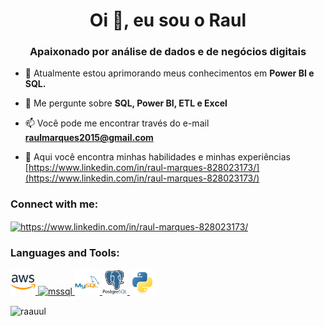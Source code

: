 <h1 align="center">Oi 👋, eu sou o Raul</h1>
<h3 align="center">Apaixonado por análise de dados e de negócios digitais</h3>

- 🌱 Atualmente estou aprimorando meus conhecimentos em **Power BI e SQL.**

- 💬 Me pergunte sobre **SQL, Power BI, ETL e Excel**

- 📫 Você pode me encontrar través do e-mail **raulmarques2015@gmail.com**

- 📄 Aqui você encontra minhas habilidades e minhas experiências [https://www.linkedin.com/in/raul-marques-828023173/](https://www.linkedin.com/in/raul-marques-828023173/)

<h3 align="left">Connect with me:</h3>
<p align="left">
<a href="https://linkedin.com/in/https://www.linkedin.com/in/raul-marques-828023173/" target="blank"><img align="center" src="https://raw.githubusercontent.com/rahuldkjain/github-profile-readme-generator/master/src/images/icons/Social/linked-in-alt.svg" alt="https://www.linkedin.com/in/raul-marques-828023173/" height="30" width="40" /></a>
</p>

<h3 align="left">Languages and Tools:</h3>
<p align="left"> <a href="https://aws.amazon.com" target="_blank" rel="noreferrer"> <img src="https://raw.githubusercontent.com/devicons/devicon/master/icons/amazonwebservices/amazonwebservices-original-wordmark.svg" alt="aws" width="40" height="40"/> </a> <a href="https://www.microsoft.com/en-us/sql-server" target="_blank" rel="noreferrer"> <img src="https://www.svgrepo.com/show/303229/microsoft-sql-server-logo.svg" alt="mssql" width="40" height="40"/> </a> <a href="https://www.mysql.com/" target="_blank" rel="noreferrer"> <img src="https://raw.githubusercontent.com/devicons/devicon/master/icons/mysql/mysql-original-wordmark.svg" alt="mysql" width="40" height="40"/> </a> <a href="https://www.postgresql.org" target="_blank" rel="noreferrer"> <img src="https://raw.githubusercontent.com/devicons/devicon/master/icons/postgresql/postgresql-original-wordmark.svg" alt="postgresql" width="40" height="40"/> </a> <a href="https://www.python.org" target="_blank" rel="noreferrer"> <img src="https://raw.githubusercontent.com/devicons/devicon/master/icons/python/python-original.svg" alt="python" width="40" height="40"/> </a> </p>

<p><img align="center" src="https://github-readme-stats.vercel.app/api/top-langs?username=raauul&show_icons=true&locale=en&layout=compact" alt="raauul" /></p>
